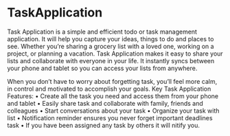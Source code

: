 # TaskApplication
Task Application is a simple and efficient todo or task management application.
It will help you capture your ideas, things to do and places to see.
Whether you’re sharing a grocery list with a loved one, working on a project, or planning a vacation.
Task Application makes it easy to share your lists and collaborate with everyone in your life.
It instantly syncs between your phone and tablet so you can access your lists from anywhere.

When you don’t have to worry about forgetting task, you’ll feel more calm, in control and motivated to accomplish your goals.
Key Task Application Features:
• Create all the task you need and access them from your phone and tablet
• Easily share task and collaborate with family, friends and colleagues
• Start conversations about your task
• Organize your task with list
• Notification reminder ensures you never forget important deadlines task
• If you have been assigned any task by others it will nitify you.
